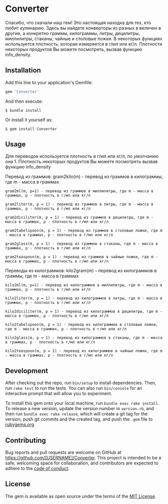 # Converter

Спасибо, что скачали наш гем!
Это настоящая находка для тех, кто любит кулинарию. Здесь вы найдете конверторы из разных в величин в другие, а конкретно граммы, килограммы, литры, децилитры, миллилитры, стаканы, чайные и столовые ложки. В некоторых функциях используется плотность, которая измеряется в г/мл или кг/л. Плотности некоторых продуктов Вы можете посмотреть, вызвав функцию info_density.

## Installation

Add this line to your application's Gemfile:

```ruby
gem 'Converter'
```

And then execute:

    $ bundle install

Or install it yourself as:

    $ gem install Converter

## Usage
Для переводов используется плотность в г/мл или кг/л, по умолчанию она 1. Плотность некоторых продуктов Вы можете посмотреть вызвав функцию
info_density

Перевод из граммов:
    gram2kilo(m) - перевод из граммов в килограммы, где m - масса в граммах

    gram2ml(m, p=1) - перевод из граммов в миллилитры, где m - масса в граммах, p - плотность в г/мл или кг/л

    gram2liter(m, p = 1) - перевод из граммов в литры, где m - масса в граммах, p - плотность в г/мл или кг/л

    gram2diciliter(m, p = 1) - перевод из граммов в децилитры, где m - масса в граммах, p - плотность в г/мл или кг/л

    gram2tabelspoon(m, p = 1) - перевод из граммов в столовые ложки, где m - масса в граммах, p - плотность в г/мл или кг/л

    gram2glass(m, p = 1) - перевод из граммов в стаканы, где m - масса в граммах, p - плотность в г/мл или кг/л

    gram2teaspoon(m, p = 1) - перевод из граммов в чайные ложки, где m - масса в граммах, p - плотность в г/мл или кг/л

Переводы из килограммов:
    kilo2gram(m) - перевод из килограммов в граммы, где m - масса в граммах

    kilo2ml(m, p=1) - перевод из килограммов в миллилитры, где m - масса в граммах, p - плотность в г/мл или кг/л

    kilo2liter(m, p = 1) - перевод из килограммов в литры, где m - масса в граммах, p - плотность в г/мл или кг/л

    kilo2diciliter(m, p = 1) - перевод из килограммов в децилитры, где m - масса в граммах, p - плотность в г/мл или кг/л

    kilo2tabelspoon(m, p = 1) - перевод из килограммов в столовые ложки, где m - масса в граммах, p - плотность в г/мл или кг/л

    kilo2glass(m, p = 1) - перевод из килограммов в стаканы, где m - масса в граммах, p - плотность в г/мл или кг/л

    kilo2teaspoon(m, p = 1) - перевод из килограммов в чайные ложки, где m - масса в граммах, p - плотность в г/мл или кг/л


## Development

After checking out the repo, run `bin/setup` to install dependencies. Then, run `rake test` to run the tests. You can also run `bin/console` for an interactive prompt that will allow you to experiment.

To install this gem onto your local machine, run `bundle exec rake install`. To release a new version, update the version number in `version.rb`, and then run `bundle exec rake release`, which will create a git tag for the version, push git commits and the created tag, and push the `.gem` file to [rubygems.org](https://rubygems.org).

## Contributing

Bug reports and pull requests are welcome on GitHub at https://github.com/[USERNAME]/Converter. This project is intended to be a safe, welcoming space for collaboration, and contributors are expected to adhere to the [code of conduct](https://github.com/[USERNAME]/Converter/blob/master/CODE_OF_CONDUCT.md).

## License

The gem is available as open source under the terms of the [MIT License](https://opensource.org/licenses/MIT).

